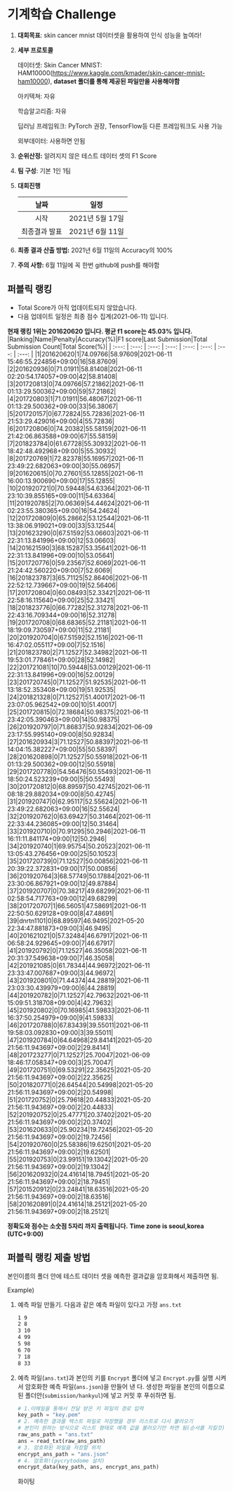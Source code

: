 # **기계학습 Challenge**
1. **대회목표**: skin cancer mnist 데이터셋을 활용하여 인식 성능을 높여라!

2. **세부 프로토콜**

   데이터셋: Skin Cancer MNIST: HAM10000(https://www.kaggle.com/kmader/skin-cancer-mnist-ham10000), 
           **dataset 폴더를 통해 제공된 파일만을 사용해야함**

   아키텍쳐: 자유

   학습알고리즘: 자유

   딥러닝 프레임워크: PyTorch 권장, TensorFlow등 다른 프레임워크도 사용 가능

   외부데이터: 사용하면 안됨

3. **순위산정:** 알려지지 않은 테스트 데이터 셋의 F1 Score

4. **팀 구성**: 기본 1인 1팀

5. **대회진행**

   |     날짜      |      일정       |
   | :-----------: | :-------------: |
   |     시작      | 2021년 5월 17일 |
   | 최종결과 발표 | 2021년 6월 11일  |

6. **최종 결과 산출 방법:** 2021년 6월 11일의 Accuracy의 100%

7. **주의 사항:** 6월 11일에 꼭 한번 github에 push를 해야함


## 퍼블릭 랭킹

  
- Total Score가 아직 업데이트되지 않았습니다. 
 - 다음 업데이트 일정은 최종 점수 집계(2021-06-11) 입니다.
  
**현재 랭킹 1위는 201620620 입니다. 평균 f1 score는 45.03% 입니다.**
|Ranking|Name|Penalty|Accuracy(%)|F1 score|Last Submission|Total Submission Count|Total Score(%)|
| :---: | :---: | :---: | :---: | :---: | :---: | :---: | :---: |
|1|201620620|1|74.09766|58.97609|2021-06-11 15:46:55.224856+09:00|16|58.87609|
|2|201620936|0|71.01911|58.81408|2021-06-11 02:20:54.174057+09:00|42|58.81408|
|3|201720813|0|74.09766|57.21862|2021-06-11 01:13:29.500362+09:00|59|57.21862|
|4|201720803|1|71.01911|56.48067|2021-06-11 01:13:29.500362+09:00|33|56.38067|
|5|201720157|0|67.72824|55.72836|2021-06-11 21:53:29.429016+09:00|4|55.72836|
|6|201720806|0|74.20382|55.58159|2021-06-11 21:42:06.863588+09:00|67|55.58159|
|7|201823784|0|61.67728|55.30932|2021-06-11 18:42:48.492968+09:00|5|55.30932|
|8|201720769|1|72.82378|55.16957|2021-06-11 23:49:22.682063+09:00|30|55.06957|
|9|201620615|0|70.27601|55.12855|2021-06-11 16:00:13.900690+09:00|17|55.12855|
|10|201920721|0|70.59448|54.63364|2021-06-11 23:10:39.855165+09:00|11|54.63364|
|11|201920785|2|70.06369|54.44624|2021-06-11 02:23:55.380365+09:00|16|54.24624|
|12|201720809|0|65.28662|53.12544|2021-06-11 13:38:06.919021+09:00|33|53.12544|
|13|201623290|0|67.51592|53.06603|2021-06-11 22:31:13.841996+09:00|12|53.06603|
|14|201621590|3|68.15287|53.35641|2021-06-11 22:31:13.841996+09:00|10|53.05641|
|15|201720776|0|59.23567|52.6069|2021-06-11 21:24:42.560220+09:00|7|52.6069|
|16|201823787|3|65.71125|52.86406|2021-06-11 22:52:12.739667+09:00|19|52.56406|
|17|201720804|0|60.08493|52.33421|2021-06-11 22:58:16.115640+09:00|25|52.33421|
|18|201823776|0|66.77282|52.31278|2021-06-11 22:43:16.709344+09:00|16|52.31278|
|19|201720708|0|68.68365|52.21181|2021-06-11 18:19:09.730597+09:00|11|52.21181|
|20|201920704|0|67.51592|52.1516|2021-06-11 16:47:02.055117+09:00|7|52.1516|
|21|201823780|2|71.12527|52.34982|2021-06-11 19:53:01.778461+09:00|28|52.14982|
|22|201721081|10|70.59448|53.00129|2021-06-11 22:31:13.841996+09:00|16|52.00129|
|23|201720745|0|71.12527|51.92535|2021-06-11 13:18:52.353408+09:00|19|51.92535|
|24|201821328|0|71.12527|51.40017|2021-06-11 23:07:05.962542+09:00|10|51.40017|
|25|201720815|0|72.18684|50.98375|2021-06-11 23:42:05.390463+09:00|14|50.98375|
|26|201920797|0|71.86837|50.92834|2021-06-09 23:17:55.995140+09:00|8|50.92834|
|27|201620934|3|71.12527|50.88397|2021-06-11 14:04:15.382227+09:00|55|50.58397|
|28|201620898|0|71.12527|50.55918|2021-06-11 01:13:29.500362+09:00|12|50.55918|
|29|201720778|0|54.56476|50.55493|2021-06-11 18:50:24.523239+09:00|5|50.55493|
|30|201720812|0|68.89597|50.42745|2021-06-11 08:18:29.882034+09:00|8|50.42745|
|31|201920747|0|62.95117|52.55624|2021-06-11 23:49:22.682063+09:00|16|52.55624|
|32|201920762|0|63.69427|50.31464|2021-06-11 22:33:44.236085+09:00|12|50.31464|
|33|201920710|0|70.91295|50.2946|2021-06-11 16:11:11.841174+09:00|12|50.2946|
|34|201920740|1|69.95754|50.20523|2021-06-11 13:05:43.276456+09:00|25|50.10523|
|35|201720739|0|71.12527|50.00856|2021-06-11 20:39:22.372831+09:00|17|50.00856|
|36|201920764|3|68.57749|50.17884|2021-06-11 23:30:06.867921+09:00|12|49.87884|
|37|201920707|0|70.38217|49.68299|2021-06-11 02:58:54.717763+09:00|12|49.68299|
|38|201720707|1|66.56051|47.58691|2021-06-11 22:50:50.629128+09:00|8|47.48691|
|39|dnrtn1101|0|68.89597|46.9495|2021-05-20 22:34:47.881873+09:00|3|46.9495|
|40|201621021|0|57.32484|46.67917|2021-06-11 06:58:24.929645+09:00|7|46.67917|
|41|201920792|0|71.12527|46.35058|2021-06-11 20:31:37.549638+09:00|7|46.35058|
|42|201921085|0|61.78344|44.96972|2021-06-11 23:33:47.007687+09:00|3|44.96972|
|43|201920801|0|71.44374|44.28819|2021-06-11 23:03:30.439979+09:00|6|44.28819|
|44|201920782|0|71.12527|42.79632|2021-06-11 15:09:51.318708+09:00|4|42.79632|
|45|201920802|0|70.16985|41.59833|2021-06-11 16:37:50.254979+09:00|9|41.59833|
|46|201720788|0|67.83439|39.55011|2021-06-11 19:58:03.092830+09:00|3|39.55011|
|47|201920784|0|64.64968|29.84141|2021-05-20 21:56:11.943697+09:00|2|29.84141|
|48|201723277|0|71.12527|25.70047|2021-06-09 18:46:17.058347+09:00|3|25.70047|
|49|201720751|0|69.53291|22.35625|2021-05-20 21:56:11.943697+09:00|2|22.35625|
|50|201820771|0|26.64544|20.54998|2021-05-20 21:56:11.943697+09:00|2|20.54998|
|51|201720752|0|25.79618|20.44833|2021-05-20 21:56:11.943697+09:00|2|20.44833|
|52|201920752|0|25.47771|20.37402|2021-05-20 21:56:11.943697+09:00|2|20.37402|
|53|201620633|0|25.90234|19.72456|2021-05-20 21:56:11.943697+09:00|2|19.72456|
|54|201920760|0|25.58386|19.62501|2021-05-20 21:56:11.943697+09:00|2|19.62501|
|55|201920753|0|23.99151|19.13042|2021-05-20 21:56:11.943697+09:00|2|19.13042|
|56|201620932|0|24.41614|18.79451|2021-05-20 21:56:11.943697+09:00|2|18.79451|
|57|201520912|0|23.24841|18.63516|2021-05-20 21:56:11.943697+09:00|2|18.63516|
|58|201620891|0|24.41614|18.25121|2021-05-20 21:56:11.943697+09:00|2|18.25121|


**정확도와 점수는 소숫점 5자리 까지 출력됩니다.**
**Time zone is seoul,korea (UTC+9:00)**
## 퍼블릭 랭킹 제출 방법

본인이름의 폴더 안에 테스트 데이터 셋을 예측한 결과값을 암호화해서 제출하면 됨.

Example) 

1. 예측 파일 만들기. 다음과 같은 예측 파일이 있다고 가정 `ans.txt`

   ```tex
   1 9
   2 8
   3 10
   4 99
   5 98
   6 70
   7 18
   8 33
   ```

2. 예측 파일(`ans.txt`)과 본인의 키를 `Encrypt` 폴더에 넣고 `Encrypt.py`를 실행 시켜서 암호화한 예측 파일(`ans.json`)을 만들어 낸 다. 생성한 파일을 본인의 이름으로 된 폴더안(`submission/hankyul`)에 넣고 커밋 후 푸쉬하면 됨.

   ```python
   # 1.이메일을 통해서 전달 받은 키 파일의 경로 입력
   key_path = "key.pem"
   # 2. 예측한 결과를 텍스트 파일로 저장했을 경우 리스트로 다시 불러오기
   # 본인이 원하는 방식으로 리스트 형태로 예측 값을 불러오기만 하면 됨(순서를 지킬것)
   raw_ans_path = "ans.txt"
   ans = read_txt(raw_ans_path)
   # 3. 암호화된 파일을 저장할 위치
   encrypt_ans_path = "ans.json"
   # 4. 암호화!(pycrytodome 설치)
   encrypt_data(key_path, ans, encrypt_ans_path)
   ```



   화이팅





